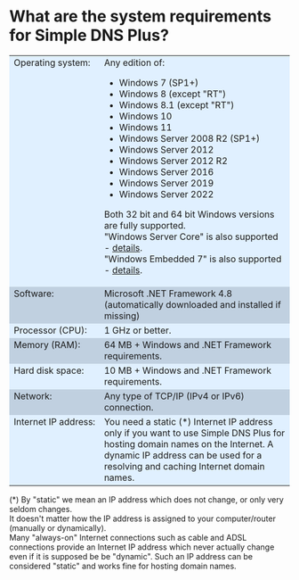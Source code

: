 ﻿---
category: 15
frontpage: false
comments: true
refs: 82,81
created-utc: 2019-01-01
modified-utc: 2021-09-08
---
# What are the system requirements for Simple DNS Plus?

<table cellpadding="5" cellspacing="2">
	<tbody>
		<tr bgcolor="#e0f0ff">
			<td style="white-space: nowrap;" valign="top">Operating system:</td>
			<td>
Any edition of:

- Windows 7 (SP1+)
- Windows 8 (except "RT")
- Windows 8.1 (except "RT")
- Windows 10
- Windows 11
- Windows Server 2008 R2 (SP1+)
- Windows Server 2012
- Windows Server 2012 R2
- Windows Server 2016
- Windows Server 2019
- Windows Server 2022

Both 32 bit and 64 bit Windows versions are fully supported.\
"Windows Server Core" is also supported - [details](/kb/119/simple-dns-plus-on-windows-server-core).\
"Windows Embedded 7" is also supported - [details](/kb/118/simple-dns-plus-on-windows-embedded-standard-7).
			</td>
		</tr>
		<tr bgcolor="#c0d0e0">
			<td style="white-space: nowrap;" valign="top">Software:</td>
			<td>Microsoft .NET Framework 4.8<br />
			(automatically downloaded and installed if missing)</td>
		</tr>
		<tr bgcolor="#e0f0ff">
			<td style="white-space: nowrap;" valign="top">Processor (CPU):</td>
			<td>1 GHz or better.</td>
		</tr>
		<tr bgcolor="#c0d0e0">
			<td style="white-space: nowrap;" valign="top">Memory (RAM):</td>
			<td>64 MB + Windows and .NET Framework requirements.</td>
		</tr>
		<tr bgcolor="#e0f0ff">
			<td style="white-space: nowrap;" valign="top">Hard disk space:</td>
			<td>10 MB + Windows and .NET Framework requirements.</td>
		</tr>
		<tr bgcolor="#c0d0e0">
			<td style="white-space: nowrap;" valign="top">Network:</td>
			<td>Any type of TCP/IP (IPv4 or IPv6) connection.</td>
		</tr>
		<tr bgcolor="#e0f0ff">
			<td style="white-space: nowrap;" valign="top">Internet IP address:</td>
			<td>You need a static (*) Internet IP address only if you want to use Simple DNS Plus for hosting domain names on the Internet. A dynamic IP address can be used for a resolving and caching Internet domain names.</td>
		</tr>
	</tbody>
</table>

(*) By "static" we mean an IP address which does not change, or only very seldom changes.\
It doesn't matter how the IP address is assigned to your computer/router (manually or dynamically).\
Many "always-on" Internet connections such as cable and ADSL connections provide an Internet IP address which never actually change even if it is supposed be be "dynamic". Such an IP address can be considered "static" and works fine for hosting domain names.